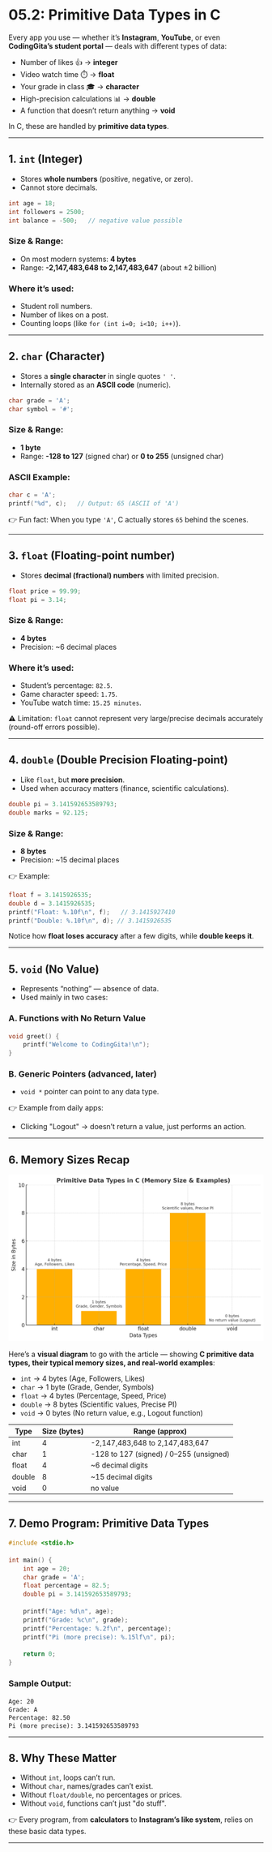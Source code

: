 # 05.2: Primitive Data Types in C

Every app you use — whether it’s **Instagram**, **YouTube**, or even **CodingGita’s student portal** — deals with different types of data:

* Number of likes 👍 → **integer**
* Video watch time ⏱️ → **float**
* Your grade in class 🎓 → **character**
* High-precision calculations 📊 → **double**
* A function that doesn’t return anything → **void**

In C, these are handled by **primitive data types**.

---

## 1. `int` (Integer)

* Stores **whole numbers** (positive, negative, or zero).
* Cannot store decimals.

```c
int age = 18;
int followers = 2500;
int balance = -500;   // negative value possible
```

### Size & Range:

* On most modern systems: **4 bytes**
* Range: **-2,147,483,648 to 2,147,483,647** (about ±2 billion)

### Where it’s used:

* Student roll numbers.
* Number of likes on a post.
* Counting loops (like `for (int i=0; i<10; i++)`).

---

## 2. `char` (Character)

* Stores a **single character** in single quotes `' '`.
* Internally stored as an **ASCII code** (numeric).

```c
char grade = 'A';
char symbol = '#';
```

### Size & Range:

* **1 byte**
* Range: **-128 to 127** (signed char) or **0 to 255** (unsigned char)

### ASCII Example:

```c
char c = 'A';
printf("%d", c);   // Output: 65 (ASCII of 'A')
```

👉 Fun fact: When you type `'A'`, C actually stores `65` behind the scenes.

---

## 3. `float` (Floating-point number)

* Stores **decimal (fractional) numbers** with limited precision.

```c
float price = 99.99;
float pi = 3.14;
```

### Size & Range:

* **4 bytes**
* Precision: \~6 decimal places

### Where it’s used:

* Student’s percentage: `82.5`.
* Game character speed: `1.75`.
* YouTube watch time: `15.25 minutes`.

⚠️ Limitation: `float` cannot represent very large/precise decimals accurately (round-off errors possible).

---

## 4. `double` (Double Precision Floating-point)

* Like `float`, but **more precision**.
* Used when accuracy matters (finance, scientific calculations).

```c
double pi = 3.141592653589793;
double marks = 92.125;
```

### Size & Range:

* **8 bytes**
* Precision: \~15 decimal places

👉 Example:

```c
float f = 3.1415926535;
double d = 3.1415926535;
printf("Float: %.10f\n", f);   // 3.1415927410
printf("Double: %.10f\n", d); // 3.1415926535
```

Notice how **float loses accuracy** after a few digits, while **double keeps it**.

---

## 5. `void` (No Value)

* Represents “nothing” — absence of data.
* Used mainly in two cases:

### A. Functions with No Return Value

```c
void greet() {
    printf("Welcome to CodingGita!\n");
}
```

### B. Generic Pointers (advanced, later)

* `void *` pointer can point to any data type.

👉 Example from daily apps:

* Clicking "Logout" → doesn’t return a value, just performs an action.

---

## 6. Memory Sizes Recap

<img src="./data_type.png">

Here’s a **visual diagram** to go with the article — showing **C primitive data types, their typical memory sizes, and real-world examples**:

* `int` → 4 bytes (Age, Followers, Likes)
* `char` → 1 byte (Grade, Gender, Symbols)
* `float` → 4 bytes (Percentage, Speed, Price)
* `double` → 8 bytes (Scientific values, Precise PI)
* `void` → 0 bytes (No return value, e.g., Logout function)


| Type   | Size (bytes) | Range (approx)                          |
| ------ | ------------ | --------------------------------------- |
| int    | 4            | -2,147,483,648 to 2,147,483,647         |
| char   | 1            | -128 to 127 (signed) / 0–255 (unsigned) |
| float  | 4            | \~6 decimal digits                      |
| double | 8            | \~15 decimal digits                     |
| void   | 0            | no value                                |

---

## 7. Demo Program: Primitive Data Types

```c
#include <stdio.h>

int main() {
    int age = 20;
    char grade = 'A';
    float percentage = 82.5;
    double pi = 3.141592653589793;

    printf("Age: %d\n", age);
    printf("Grade: %c\n", grade);
    printf("Percentage: %.2f\n", percentage);
    printf("Pi (more precise): %.15lf\n", pi);

    return 0;
}
```

### Sample Output:

```
Age: 20
Grade: A
Percentage: 82.50
Pi (more precise): 3.141592653589793
```

---

## 8. Why These Matter

* Without `int`, loops can’t run.
* Without `char`, names/grades can’t exist.
* Without `float/double`, no percentages or prices.
* Without `void`, functions can’t just "do stuff".

👉 Every program, from **calculators** to **Instagram’s like system**, relies on these basic data types.

---


